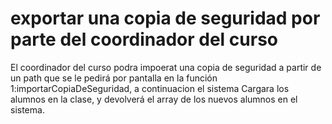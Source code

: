 # exportar una copia de seguridad por parte del coordinador del curso

El coordinador del curso podra impoerat una copia de seguridad a partir de un path que se le pedirá por pantalla en la función 1:importarCopiaDeSeguridad, a continuacion el sistema Cargara los alumnos en la clase, y devolverá el array de los nuevos alumnos en el sistema.